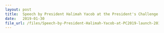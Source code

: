 ```yaml
---
layout: post
title:  Speech by President Halimah Yacob at the President's Challenge 2019 Launch
date:   2019-01-30
file_url: /files/Speech-by-President-Halimah-Yacob-at-PC2019-launch-2019-01-030.pdf
---
```

